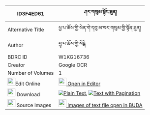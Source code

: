 |ID3F4ED61|ཤར་གསུམ་སྟོང་ཐུན། 
| --- | --- 
|Alternative Title |ཕྱ་པ་ཆོས་ཀྱི་སེན་གེ་དབུ་མ་སར་གསུམ་གྱི་སྟོན་ཐུན།
|Author| ཕྱྭ་པ་ཆོས་ཀྱི་སེངྒེ
|BDRC ID | W1KG16736
|Creator | Google OCR
|Number of Volumes| 1
|<img width="25" src="https://img.icons8.com/color/25/000000/edit-property.png">Edit Online| [<img width="25" src="https://avatars.githubusercontent.com/u/45091458?s=200&v=4"> Open in Editor](http://editor.openpecha.org/ID3F4ED61)
|<img width="25" src="https://img.icons8.com/fluent/48/000000/download-2.png"/>  Download | [![](https://img.icons8.com/color/20/000000/txt.png)Plain Text](https://github.com/Openpecha/ID3F4ED61/releases/download/v2/shar_sum_tongtun_plain_ID3F4ED61.zip), [![](https://img.icons8.com/color/20/000000/txt.png)Text with Pagination](https://github.com/Openpecha/ID3F4ED61/releases/download/v2/shar_sum_tongtun_pages_ID3F4ED61.zip)
|<img width="25" src="https://img.icons8.com/plasticine/100/000000/pictures-folder.png"/>  Source Images | [<img width="25" src="https://library.bdrc.io/icons/BUDA-small.svg"> Images of text file open in BUDA](https://library.bdrc.io/show/bdr:W1KG16736)
